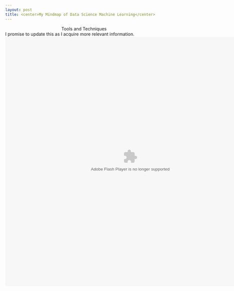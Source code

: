 ```yaml
---
layout: post
title: <center>My Mindmap of Data Science Machine Learning</center>
---
```

<center>Tools and Techniques</center>
I promise to update this as I acquire more relevant information.
<object type="application/x-shockwave-flash"
width="800" height="800" data="/images/Tools-Flash.swf">
<param name="movie" value="tools.swf">
</object>
